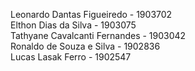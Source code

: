 Leonardo Dantas Figueiredo - 1903702  
Elthon Dias da Silva - 1903075  
Tathyane Cavalcanti Fernandes - 1903042  
Ronaldo de  Souza e  Silva  - 1902836  
Lucas Lasak Ferro - 1902547  
